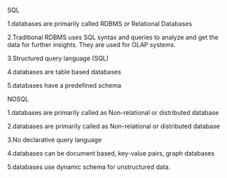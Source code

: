 SQL

1.databases are primarily 
called RDBMS 
or Relational Databases

2.Traditional RDBMS 
uses SQL syntax
 and queries to 
analyze and get 
the data for further 
insights. 
They are used for 
OLAP systems.

3.Structured 
query 
language (SQL)

4.databases are 
table based 
databases

5.databases have 
a predefined 
schema




NOSQL


1.databases are primarily called as
 Non-relational
 or distributed 
database

2.databases are primarily 
called as 
Non-relational 
or distributed database

3.No declarative 
query language

4.databases can be 
document based,
 key-value pairs, 
graph databases

5.databases use 
dynamic schema 
for unstructured data.
